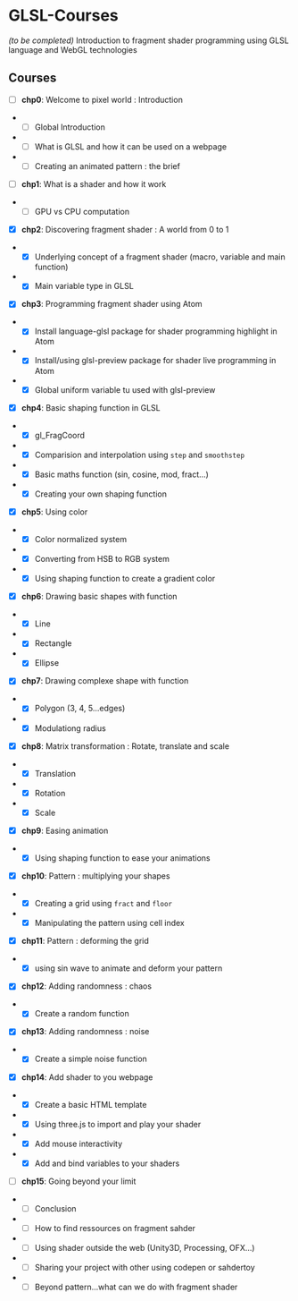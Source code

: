 # GLSL-Courses
*(to be completed)*
Introduction to fragment shader programming using GLSL language and WebGL technologies

## Courses
* [ ] **chp0**: Welcome to pixel world : Introduction
* * [ ] Global Introduction
* * [ ] What is GLSL and how it can be used on a webpage
* * [ ] Creating an animated pattern : the brief
* [ ] **chp1**: What is a shader and how it work
* * [ ] GPU vs CPU computation
* [x] **chp2**: Discovering fragment shader : A world from 0 to 1
* * [x] Underlying concept of a fragment shader (macro, variable and main function)
* * [x] Main variable type in GLSL
* [x] **chp3**: Programming fragment shader using Atom
* * [x] Install language-glsl package for shader programming highlight in Atom
* * [x] Install/using glsl-preview package for shader live programming in Atom
* * [x] Global uniform variable tu used with glsl-preview
* [x] **chp4**: Basic shaping function in GLSL
* * [x] gl_FragCoord
* * [x] Comparision and interpolation using ```step``` and ```smoothstep```
* * [x] Basic maths function (sin, cosine, mod, fract...)
* * [x] Creating your own shaping function
* [X] **chp5**: Using color
* * [X] Color normalized system
* * [X] Converting from HSB to RGB system
* * [x] Using shaping function to create a gradient color
* [X] **chp6**: Drawing basic shapes with function
* * [x] Line
* * [x] Rectangle
* * [x] Ellipse
* [x] **chp7**: Drawing complexe shape with function
* * [x] Polygon (3, 4, 5...edges)
* * [x] Modulationg radius
* [x] **chp8**: Matrix transformation : Rotate, translate and scale
* * [X] Translation
* * [X] Rotation
* * [X] Scale
* [x] **chp9**: Easing animation
* * [x] Using shaping function to ease your animations
* [x] **chp10**: Pattern : multiplying your shapes
* * [x] Creating a grid using ```fract``` and ```floor```
* * [x] Manipulating the pattern using cell index
* [x] **chp11**: Pattern : deforming the grid
* * [x] using sin wave to animate and deform your pattern
* [x] **chp12**: Adding randomness : chaos
* * [x] Create a random function
* [x] **chp13**: Adding randomness : noise
* * [x] Create a simple noise function
* [x] **chp14**: Add shader to you webpage
* * [x] Create a basic HTML template
* * [x] Using three.js to import and play your shader
* * [x] Add mouse interactivity
* * [x] Add and bind variables to your shaders
* [ ] **chp15**: Going beyond your limit
* * [ ] Conclusion
* * [ ] How to find ressources on fragment sahder
* * [ ] Using shader outside the web (Unity3D, Processing, OFX...)
* * [ ] Sharing your project with other using codepen or sahdertoy
* * [ ] Beyond pattern...what can we do with fragment shader
